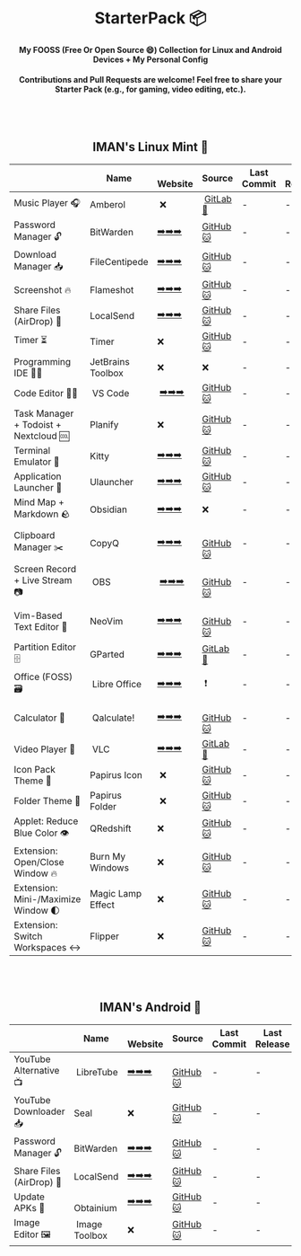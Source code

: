 <div align="center">

# StarterPack 📦

#### My FOOSS (Free Or Open Source 😄) Collection for Linux and Android Devices + My Personal Config
#### Contributions and Pull Requests are welcome! Feel free to share your Starter Pack (e.g., for gaming, video editing, etc.).
</div>

</br>
</br>

<div align="center">

## IMAN's Linux Mint 🐉

|   | Name |‌ Website | Source | Last Commit | Last Release | My Config |
| - | ---- | ------- | ------ | ----------- | ------------ | --------- |
| Music Player 🎧 | Amberol |‌ ❌ |‌ [GitLab 🦊](https://gitlab.gnome.org/World/amberol) | - | - | - |
| Password Manager 🔓 | BitWarden | [➡️➡️➡️](https://bitwarden.com) | [GitHub 🐱](https://github.com/bitwarden/clients) | - | - | - |
| Download Manager 📥 | FileCentipede | [➡️➡️➡️](https://filecxx.com) | [GitHub 🐱](https://github.com/filecxx/FileCentipede) | - | - | - |
| Screenshot 🔥 | Flameshot | [➡️➡️➡️](https://flameshot.org) | [GitHub 🐱](https://github.com/flameshot-org/flameshot) | - | - | - |
| Share Files (AirDrop) 🔮 | LocalSend | [➡️➡️➡️](https://localsend.org) | [GitHub 🐱](https://github.com/localsend/localsend) | - | - | - |
| Timer ⏳ | Timer | ❌ | [GitHub 🐱](https://github.com/vikdevelop/timer) | - | - | - |
| Programming IDE 🧑‍💻 | JetBrains Toolbox | ❌ | ❌ | - | - | - |
| Code Editor 👩‍💻 |‌ VS Code |‌ [➡️➡️➡️](https://code.visualstudio.com) | [GitHub 🐱](https://github.com/microsoft/vscode) | - | - | - |
| Task Manager + Todoist + Nextcloud 🆒 | Planify | ❌ | [GitHub 🐱](https://github.com/alainm23/planify) | - | - | - |
| Terminal Emulator 🧩 | Kitty | [➡️➡️➡️](https://sw.kovidgoyal.net/kitty) | [GitHub 🐱](https://github.com/kovidgoyal/kitty) | - | - | - |
| Application Launcher 🚀 | Ulauncher | [➡️➡️➡️](https://ulauncher.io) | [GitHub 🐱](https://github.com/Ulauncher/Ulauncher) | - | - | - |
| Mind Map + Markdown 🪨 | Obsidian | [➡️➡️➡️](https://obsidian.md) | ❌ | - | - | - |
| Clipboard Manager ✂️ | CopyQ | [➡️➡️➡️](https://hluk.github.io/CopyQ) |‌ [GitHub 🐱](https://github.com/hluk/CopyQ) | - | - | - |
| Screen Record +‌ Live Stream 📷 |‌ OBS |‌ [➡️➡️➡️](https://obsproject.com) |‌ [GitHub 🐱](https://github.com/obsproject/obs-studio) | - | - | - |
|  Vim-Based Text Editor 📄 | NeoVim | [➡️➡️➡️](https://neovim.io) |‌ [GitHub 🐱](https://github.com/neovim/neovim) | - | - | - |
| Partition Editor 🗄️ | GParted | [➡️➡️➡️](https://gparted.org) | [GitLab 🦊](https://gitlab.gnome.org/GNOME/gparted) | - | - | - |
| Office (FOSS) 🗃️ |‌ Libre Office | [➡️➡️➡️](https://www.libreoffice.org) |‌ ❗ | - | - | - |
| Calculator 🔢 |‌ Qalculate! | [➡️➡️➡️](http://qalculate.github.io) |‌ [GitHub 🐱](https://github.com/Qalculate/qalculate-qt) | - | - | - |
| Video Player 📼 |‌ VLC | [➡️➡️➡️](https://www.videolan.org/vlc) | [GitLab 🦊](https://code.videolan.org/videolan/vlc) | - | - | - |
| Icon Pack Theme 👔 | Papirus Icon |‌ ❌ | [GitHub 🐱](https://github.com/PapirusDevelopmentTeam/papirus-icon-theme) | - | - | - |
| Folder Theme 👘 | Papirus Folder |‌ ❌ | [GitHub 🐱](https://github.com/PapirusDevelopmentTeam/papirus-folders) | - | - | - |
| Applet: Reduce Blue Color 👁️ | QRedshift | ❌ | [GitHub 🐱](https://github.com/raphaelquintao/QRedshiftCinnamon) | - | - | - |
| Extension:‌ Open/Close Window 🔥 | Burn My Windows | ❌ | [GitHub 🐱](https://github.com/linuxmint/cinnamon-spices-extensions/tree/master/CinnamonBurnMyWindows@klangman) | - | - | - |
| Extension:‌ Mini-/Maximize Window 🌓 | Magic Lamp Effect | ❌ | [GitHub 🐱](https://github.com/linuxmint/cinnamon-spices-extensions/tree/master/CinnamonMagicLamp@klangman) | - | - | - |
| Extension:‌ Switch Workspaces ↔️ | Flipper | ❌ | [GitHub 🐱](https://github.com/linuxmint/cinnamon-spices-extensions/tree/master/Flipper@connerdev) | - | - | - |

</div>


</br>
</br>

<div align="center">
  
## IMAN's Android 🤖

|   | Name |‌ Website | Source | Last Commit | Last Release | My Config |
| - | ---- | ------- | ------ | ----------- | ------------ | --------- |
| YouTube Alternative 📺 |‌ LibreTube | [➡️➡️➡️](https://libretube.dev) |‌ [GitHub 🐱](https://github.com/libre-tube/LibreTube) | - | - | - |
| YouTube Downloader 📥 | Seal | ❌ | [GitHub 🐱](https://github.com/JunkFood02/Seal) | - | - | - |
| Password Manager 🔓 | BitWarden | [➡️➡️➡️](https://bitwarden.com) | [GitHub 🐱](https://github.com/bitwarden/android) | - | - | - |
| Share Files (AirDrop) 🔮 | LocalSend | [➡️➡️➡️](https://localsend.org) | [GitHub 🐱](https://github.com/localsend/localsend) | - | - | - |
| Update APKs 🧰 |‌ Obtainium | [➡️➡️➡️](https://obtainium.imranr.dev) | [GitHub 🐱](https://github.com/ImranR98/Obtainium) | - | - | - |
| Image Editor 🖼️ |‌ Image Toolbox | ❌ | [GitHub 🐱](https://github.com/T8RIN/ImageToolbox) | - | - | - | 

</div>

